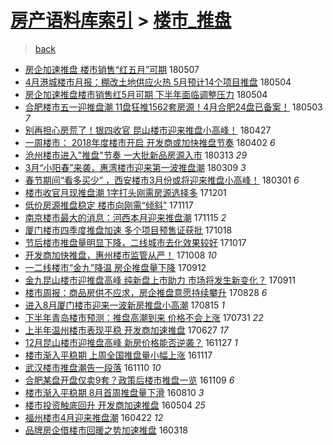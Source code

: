 [房产语料库索引](../../README.md)  > [楼市_推盘](楼市_推盘.md)
====
> [back](../README.md)

- [房企加速推盘 楼市销售“红五月”可期](http://jkwz.applinzi.com/ittc/7100292550009291786.html#%E6%88%BF%E4%BC%81%E5%8A%A0%E9%80%9F%E6%8E%A8%E7%9B%98+%E6%A5%BC%E5%B8%82%E9%94%80%E5%94%AE%E2%80%9C%E7%BA%A2%E4%BA%94%E6%9C%88%E2%80%9D%E5%8F%AF%E6%9C%9F) 180507  
- [4月港城楼市月报：棚改土地供应火热 5月预计14个项目推盘](http://jkwz.applinzi.com/ittc/7099187696255894534.html#4%E6%9C%88%E6%B8%AF%E5%9F%8E%E6%A5%BC%E5%B8%82%E6%9C%88%E6%8A%A5%EF%BC%9A%E6%A3%9A%E6%94%B9%E5%9C%9F%E5%9C%B0%E4%BE%9B%E5%BA%94%E7%81%AB%E7%83%AD+5%E6%9C%88%E9%A2%84%E8%AE%A114%E4%B8%AA%E9%A1%B9%E7%9B%AE%E6%8E%A8%E7%9B%98) 180504  
- [房企加速推盘楼市销售红5月可期 下半年面临调整压力](http://jkwz.applinzi.com/ittc/7099173594284426257.html#%E6%88%BF%E4%BC%81%E5%8A%A0%E9%80%9F%E6%8E%A8%E7%9B%98%E6%A5%BC%E5%B8%82%E9%94%80%E5%94%AE%E7%BA%A25%E6%9C%88%E5%8F%AF%E6%9C%9F+%E4%B8%8B%E5%8D%8A%E5%B9%B4%E9%9D%A2%E4%B8%B4%E8%B0%83%E6%95%B4%E5%8E%8B%E5%8A%9B) 180504  
- [合肥楼市五一迎推盘潮 11盘狂推1562套房源！4月合肥24盘已备案！](http://jkwz.applinzi.com/ittc/7098812515846980618.html#%E5%90%88%E8%82%A5%E6%A5%BC%E5%B8%82%E4%BA%94%E4%B8%80%E8%BF%8E%E6%8E%A8%E7%9B%98%E6%BD%AE+11%E7%9B%98%E7%8B%82%E6%8E%A81562%E5%A5%97%E6%88%BF%E6%BA%90%EF%BC%814%E6%9C%88%E5%90%88%E8%82%A524%E7%9B%98%E5%B7%B2%E5%A4%87%E6%A1%88%EF%BC%81) 180503 *7* 
- [别再担心房荒了！银四收官 昆山楼市迎来推盘小高峰！](http://jkwz.applinzi.com/ittc/7096419777511949329.html#%E5%88%AB%E5%86%8D%E6%8B%85%E5%BF%83%E6%88%BF%E8%8D%92%E4%BA%86%EF%BC%81%E9%93%B6%E5%9B%9B%E6%94%B6%E5%AE%98+%E6%98%86%E5%B1%B1%E6%A5%BC%E5%B8%82%E8%BF%8E%E6%9D%A5%E6%8E%A8%E7%9B%98%E5%B0%8F%E9%AB%98%E5%B3%B0%EF%BC%81) 180427  
- [一周楼市： 2018年度楼市开启 开发商或加快推盘节奏](http://jkwz.applinzi.com/ittc/7087394523380712454.html#%E4%B8%80%E5%91%A8%E6%A5%BC%E5%B8%82%EF%BC%9A+2018%E5%B9%B4%E5%BA%A6%E6%A5%BC%E5%B8%82%E5%BC%80%E5%90%AF+%E5%BC%80%E5%8F%91%E5%95%86%E6%88%96%E5%8A%A0%E5%BF%AB%E6%8E%A8%E7%9B%98%E8%8A%82%E5%A5%8F) 180402 *6* 
- [沧州楼市进入&quot;推盘&quot;节奏 一大批新品房源入市](http://jkwz.applinzi.com/ittc/7079880818157945866.html#%E6%B2%A7%E5%B7%9E%E6%A5%BC%E5%B8%82%E8%BF%9B%E5%85%A5%26quot%3B%E6%8E%A8%E7%9B%98%26quot%3B%E8%8A%82%E5%A5%8F+%E4%B8%80%E5%A4%A7%E6%89%B9%E6%96%B0%E5%93%81%E6%88%BF%E6%BA%90%E5%85%A5%E5%B8%82) 180313 *29* 
- [3月“小阳春”来袭，惠湾楼市迎来第一波推盘潮](http://jkwz.applinzi.com/ittc/7078422609761141771.html#3%E6%9C%88%E2%80%9C%E5%B0%8F%E9%98%B3%E6%98%A5%E2%80%9D%E6%9D%A5%E8%A2%AD%EF%BC%8C%E6%83%A0%E6%B9%BE%E6%A5%BC%E5%B8%82%E8%BF%8E%E6%9D%A5%E7%AC%AC%E4%B8%80%E6%B3%A2%E6%8E%A8%E7%9B%98%E6%BD%AE) 180309 *3* 
- [春节期间“看多买少” ，西安楼市3月份或将迎来推盘小高峰！](http://jkwz.applinzi.com/ittc/7075460531421185041.html#%E6%98%A5%E8%8A%82%E6%9C%9F%E9%97%B4%E2%80%9C%E7%9C%8B%E5%A4%9A%E4%B9%B0%E5%B0%91%E2%80%9D+%EF%BC%8C%E8%A5%BF%E5%AE%89%E6%A5%BC%E5%B8%823%E6%9C%88%E4%BB%BD%E6%88%96%E5%B0%86%E8%BF%8E%E6%9D%A5%E6%8E%A8%E7%9B%98%E5%B0%8F%E9%AB%98%E5%B3%B0%EF%BC%81) 180301 *6* 
- [楼市收官月现推盘潮 1字打头刚需房源选择多](http://jkwz.applinzi.com/ittc/7042180211414664209.html#%E6%A5%BC%E5%B8%82%E6%94%B6%E5%AE%98%E6%9C%88%E7%8E%B0%E6%8E%A8%E7%9B%98%E6%BD%AE+1%E5%AD%97%E6%89%93%E5%A4%B4%E5%88%9A%E9%9C%80%E6%88%BF%E6%BA%90%E9%80%89%E6%8B%A9%E5%A4%9A) 171201  
- [低价房源推盘稳定 楼市向刚需“倾斜”](http://jkwz.applinzi.com/ittc/7036861938573771793.html#%E4%BD%8E%E4%BB%B7%E6%88%BF%E6%BA%90%E6%8E%A8%E7%9B%98%E7%A8%B3%E5%AE%9A+%E6%A5%BC%E5%B8%82%E5%90%91%E5%88%9A%E9%9C%80%E2%80%9C%E5%80%BE%E6%96%9C%E2%80%9D) 171117  
- [南京楼市最大的消息：河西本月迎来推盘潮](http://jkwz.applinzi.com/ittc/7036149560475386897.html#%E5%8D%97%E4%BA%AC%E6%A5%BC%E5%B8%82%E6%9C%80%E5%A4%A7%E7%9A%84%E6%B6%88%E6%81%AF%EF%BC%9A%E6%B2%B3%E8%A5%BF%E6%9C%AC%E6%9C%88%E8%BF%8E%E6%9D%A5%E6%8E%A8%E7%9B%98%E6%BD%AE) 171115 *2* 
- [厦门楼市四季度推盘加速 多个项目预售证获批](http://jkwz.applinzi.com/ittc/7025673945972474896.html#%E5%8E%A6%E9%97%A8%E6%A5%BC%E5%B8%82%E5%9B%9B%E5%AD%A3%E5%BA%A6%E6%8E%A8%E7%9B%98%E5%8A%A0%E9%80%9F+%E5%A4%9A%E4%B8%AA%E9%A1%B9%E7%9B%AE%E9%A2%84%E5%94%AE%E8%AF%81%E8%8E%B7%E6%89%B9) 171018  
- [节后楼市推盘量明显下降，二线城市去化效果较好](http://jkwz.applinzi.com/ittc/7025444106434774033.html#%E8%8A%82%E5%90%8E%E6%A5%BC%E5%B8%82%E6%8E%A8%E7%9B%98%E9%87%8F%E6%98%8E%E6%98%BE%E4%B8%8B%E9%99%8D%EF%BC%8C%E4%BA%8C%E7%BA%BF%E5%9F%8E%E5%B8%82%E5%8E%BB%E5%8C%96%E6%95%88%E6%9E%9C%E8%BE%83%E5%A5%BD) 171017  
- [开发商加快推盘，惠州楼市监管从严！](http://jkwz.applinzi.com/ittc/7022116099943040017.html#%E5%BC%80%E5%8F%91%E5%95%86%E5%8A%A0%E5%BF%AB%E6%8E%A8%E7%9B%98%EF%BC%8C%E6%83%A0%E5%B7%9E%E6%A5%BC%E5%B8%82%E7%9B%91%E7%AE%A1%E4%BB%8E%E4%B8%A5%EF%BC%81) 171008 *10* 
- [一二线楼市“金九”降温 房企推盘量下降](http://jkwz.applinzi.com/ittc/7012237857140507409.html#%E4%B8%80%E4%BA%8C%E7%BA%BF%E6%A5%BC%E5%B8%82%E2%80%9C%E9%87%91%E4%B9%9D%E2%80%9D%E9%99%8D%E6%B8%A9+%E6%88%BF%E4%BC%81%E6%8E%A8%E7%9B%98%E9%87%8F%E4%B8%8B%E9%99%8D) 170912  
- [金九昆山楼市迎推盘高峰 纯新盘上市助力 市场将发生新变化？](http://jkwz.applinzi.com/ittc/7012189846007972881.html#%E9%87%91%E4%B9%9D%E6%98%86%E5%B1%B1%E6%A5%BC%E5%B8%82%E8%BF%8E%E6%8E%A8%E7%9B%98%E9%AB%98%E5%B3%B0+%E7%BA%AF%E6%96%B0%E7%9B%98%E4%B8%8A%E5%B8%82%E5%8A%A9%E5%8A%9B+%E5%B8%82%E5%9C%BA%E5%B0%86%E5%8F%91%E7%94%9F%E6%96%B0%E5%8F%98%E5%8C%96%EF%BC%9F) 170911  
- [楼市周报：商品房供不应求，房企推盘意愿持续攀升](http://jkwz.applinzi.com/ittc/7006918131522733072.html#%E6%A5%BC%E5%B8%82%E5%91%A8%E6%8A%A5%EF%BC%9A%E5%95%86%E5%93%81%E6%88%BF%E4%BE%9B%E4%B8%8D%E5%BA%94%E6%B1%82%EF%BC%8C%E6%88%BF%E4%BC%81%E6%8E%A8%E7%9B%98%E6%84%8F%E6%84%BF%E6%8C%81%E7%BB%AD%E6%94%80%E5%8D%87) 170828 *6* 
- [进入8月厦门楼市迎来一波新房推盘小高潮](http://jkwz.applinzi.com/ittc/7001959766707143696.html#%E8%BF%9B%E5%85%A58%E6%9C%88%E5%8E%A6%E9%97%A8%E6%A5%BC%E5%B8%82%E8%BF%8E%E6%9D%A5%E4%B8%80%E6%B3%A2%E6%96%B0%E6%88%BF%E6%8E%A8%E7%9B%98%E5%B0%8F%E9%AB%98%E6%BD%AE) 170815 *1* 
- [下半年青岛楼市预测：推盘高潮到来 价格不会上涨](http://jkwz.applinzi.com/ittc/6996494103632938001.html#%E4%B8%8B%E5%8D%8A%E5%B9%B4%E9%9D%92%E5%B2%9B%E6%A5%BC%E5%B8%82%E9%A2%84%E6%B5%8B%EF%BC%9A%E6%8E%A8%E7%9B%98%E9%AB%98%E6%BD%AE%E5%88%B0%E6%9D%A5+%E4%BB%B7%E6%A0%BC%E4%B8%8D%E4%BC%9A%E4%B8%8A%E6%B6%A8) 170731 *22* 
- [上半年温州楼市表现平稳 开发商加速推盘](http://jkwz.applinzi.com/ittc/6983919822063535108.html#%E4%B8%8A%E5%8D%8A%E5%B9%B4%E6%B8%A9%E5%B7%9E%E6%A5%BC%E5%B8%82%E8%A1%A8%E7%8E%B0%E5%B9%B3%E7%A8%B3+%E5%BC%80%E5%8F%91%E5%95%86%E5%8A%A0%E9%80%9F%E6%8E%A8%E7%9B%98) 170627 *17* 
- [12月昆山楼市迎推盘高峰 新房价格能否逆袭？](http://jkwz.applinzi.com/ittc/6905287232742491140.html#12%E6%9C%88%E6%98%86%E5%B1%B1%E6%A5%BC%E5%B8%82%E8%BF%8E%E6%8E%A8%E7%9B%98%E9%AB%98%E5%B3%B0+%E6%96%B0%E6%88%BF%E4%BB%B7%E6%A0%BC%E8%83%BD%E5%90%A6%E9%80%86%E8%A2%AD%EF%BC%9F) 161127 *1* 
- [楼市渐入平稳期 上周全国推盘量小幅上涨](http://jkwz.applinzi.com/ittc/6901434162807833605.html#%E6%A5%BC%E5%B8%82%E6%B8%90%E5%85%A5%E5%B9%B3%E7%A8%B3%E6%9C%9F+%E4%B8%8A%E5%91%A8%E5%85%A8%E5%9B%BD%E6%8E%A8%E7%9B%98%E9%87%8F%E5%B0%8F%E5%B9%85%E4%B8%8A%E6%B6%A8) 161117  
- [武汉楼市推盘潮告一段落](http://jkwz.applinzi.com/ittc/6898795809474085892.html#%E6%AD%A6%E6%B1%89%E6%A5%BC%E5%B8%82%E6%8E%A8%E7%9B%98%E6%BD%AE%E5%91%8A%E4%B8%80%E6%AE%B5%E8%90%BD) 161110 *10* 
- [合肥某盘开盘仅卖9套？政策后楼市推盘一览](http://jkwz.applinzi.com/ittc/6898458164415955973.html#%E5%90%88%E8%82%A5%E6%9F%90%E7%9B%98%E5%BC%80%E7%9B%98%E4%BB%85%E5%8D%969%E5%A5%97%EF%BC%9F%E6%94%BF%E7%AD%96%E5%90%8E%E6%A5%BC%E5%B8%82%E6%8E%A8%E7%9B%98%E4%B8%80%E8%A7%88) 161109 *6* 
- [楼市渐入平稳期 8月首周推盘量下滑](http://jkwz.applinzi.com/ittc/6864762759253853188.html#%E6%A5%BC%E5%B8%82%E6%B8%90%E5%85%A5%E5%B9%B3%E7%A8%B3%E6%9C%9F+8%E6%9C%88%E9%A6%96%E5%91%A8%E6%8E%A8%E7%9B%98%E9%87%8F%E4%B8%8B%E6%BB%91) 160810 *3* 
- [楼市投资触底回升 开发商加速推盘](http://jkwz.applinzi.com/ittc/6828258855313998852.html#%E6%A5%BC%E5%B8%82%E6%8A%95%E8%B5%84%E8%A7%A6%E5%BA%95%E5%9B%9E%E5%8D%87+%E5%BC%80%E5%8F%91%E5%95%86%E5%8A%A0%E9%80%9F%E6%8E%A8%E7%9B%98) 160504 *25* 
- [福州楼市4月迎来推盘潮](http://jkwz.applinzi.com/ittc/6823859782670615557.html#%E7%A6%8F%E5%B7%9E%E6%A5%BC%E5%B8%824%E6%9C%88%E8%BF%8E%E6%9D%A5%E6%8E%A8%E7%9B%98%E6%BD%AE) 160422 *12* 
- [品牌房企借楼市回暖之势加速推盘](http://jkwz.applinzi.com/ittc/6810792435495994372.html#%E5%93%81%E7%89%8C%E6%88%BF%E4%BC%81%E5%80%9F%E6%A5%BC%E5%B8%82%E5%9B%9E%E6%9A%96%E4%B9%8B%E5%8A%BF%E5%8A%A0%E9%80%9F%E6%8E%A8%E7%9B%98) 160318  
